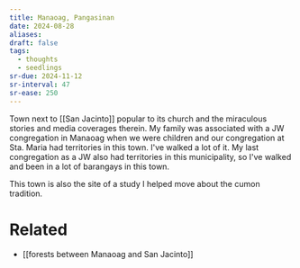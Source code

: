 ```yaml
---
title: Manaoag, Pangasinan
date: 2024-08-28
aliases: 
draft: false
tags:
  - thoughts
  - seedlings
sr-due: 2024-11-12
sr-interval: 47
sr-ease: 250
---
```

Town next to [[San Jacinto]] popular to its church and the miraculous stories and media coverages therein. My family was associated with a JW congregation in Manaoag when we were children and our congregation at Sta. Maria had territories in this town. I've walked a lot of it. My last congregation as a JW also had territories in this municipality, so I've walked and been in a lot of barangays in this town.

This town is also the site of a study I helped move about the cumon tradition.

# Related

- [[forests between Manaoag and San Jacinto]]